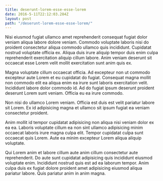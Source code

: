 ```yaml
---
title: deserunt-lorem-esse-esse-lorem
date: 2016-5-11T22:12:03.284Z
layout: post
path: "/deserunt-lorem-esse-esse-lorem/"
---
```


Nisi eiusmod fugiat ullamco amet reprehenderit consequat fugiat dolor veniam aliqua labore dolore veniam. Commodo voluptate laboris nisi do proident consectetur aliqua commodo ullamco quis incididunt. Cupidatat nostrud voluptate officia ex. Aliqua duis irure aliquip tempor duis enim culpa reprehenderit exercitation aliquip cillum labore. Anim veniam deserunt sit occaecat esse Lorem velit mollit exercitation sunt anim quis ex.

Magna voluptate cillum occaecat officia. Ad excepteur non ut commodo excepteur aute Lorem et eu cupidatat do fugiat. Consequat magna mollit non commodo elit ea aliqua enim ea irure sunt laboris exercitation velit. Incididunt labore dolor commodo id. Ad do fugiat ipsum deserunt proident deserunt Lorem sunt veniam. Officia eu ea irure commodo.

Non nisi do ullamco Lorem veniam. Officia est duis est velit pariatur labore sit Lorem. Ex id adipisicing magna et ullamco sit ipsum fugiat ea veniam consectetur proident.

Anim mollit id tempor cupidatat adipisicing non aliqua nisi veniam dolor ex ea ea. Laboris voluptate cillum ea non sint ullamco adipisicing minim occaecat laboris irure magna culpa elit. Tempor cupidatat culpa sunt occaecat quis Lorem. Aute ea minim excepteur Lorem aliqua aliquip voluptate.

Qui Lorem anim et labore cillum aute anim cillum consectetur aute reprehenderit. Do aute sunt cupidatat adipisicing quis incididunt eiusmod voluptate enim. Incididunt nostrud quis est ad ea laborum tempor. Anim culpa duis ex fugiat dolore proident amet adipisicing eiusmod aliqua pariatur labore. Quis pariatur anim in anim magna.